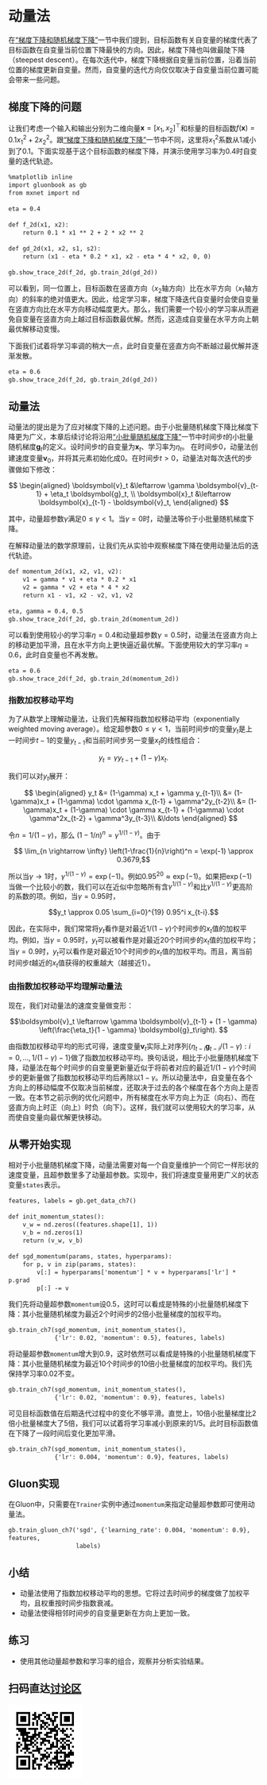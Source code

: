 # 动量法

在[“梯度下降和随机梯度下降”](./gd-sgd.md)一节中我们提到，目标函数有关自变量的梯度代表了目标函数在自变量当前位置下降最快的方向。因此，梯度下降也叫做最陡下降（steepest descent）。在每次迭代中，梯度下降根据自变量当前位置，沿着当前位置的梯度更新自变量。然而，自变量的迭代方向仅仅取决于自变量当前位置可能会带来一些问题。


## 梯度下降的问题

让我们考虑一个输入和输出分别为二维向量$\boldsymbol{x} = [x_1, x_2]^\top$和标量的目标函数$f(\boldsymbol{x})=0.1x_1^2+2x_2^2$。跟[“梯度下降和随机梯度下降”](./gd-sgd.md)一节中不同，这里将$x_1^2$系数从$1$减小到了$0.1$。下面实现基于这个目标函数的梯度下降，并演示使用学习率为$0.4$时自变量的迭代轨迹。

```{.python .input  n=3}
%matplotlib inline
import gluonbook as gb
from mxnet import nd

eta = 0.4

def f_2d(x1, x2):
    return 0.1 * x1 ** 2 + 2 * x2 ** 2

def gd_2d(x1, x2, s1, s2):
    return (x1 - eta * 0.2 * x1, x2 - eta * 4 * x2, 0, 0)

gb.show_trace_2d(f_2d, gb.train_2d(gd_2d))
```

可以看到，同一位置上，目标函数在竖直方向（$x_2$轴方向）比在水平方向（$x_1$轴方向）的斜率的绝对值更大。因此，给定学习率，梯度下降迭代自变量时会使自变量在竖直方向比在水平方向移动幅度更大。那么，我们需要一个较小的学习率从而避免自变量在竖直方向上越过目标函数最优解。然而，这造成自变量在水平方向上朝最优解移动变慢。

下面我们试着将学习率调的稍大一点，此时自变量在竖直方向不断越过最优解并逐渐发散。

```{.python .input  n=4}
eta = 0.6
gb.show_trace_2d(f_2d, gb.train_2d(gd_2d))
```

## 动量法

动量法的提出是为了应对梯度下降的上述问题。由于小批量随机梯度下降比梯度下降更为广义，本章后续讨论将沿用[“小批量随机梯度下降”](minibatch-sgd.md)一节中时间步$t$的小批量随机梯度$\boldsymbol{g}_t$的定义。设时间步$t$的自变量为$\boldsymbol{x}_t$、学习率为$\eta_t$。
在时间步$0$，动量法创建速度变量$\boldsymbol{v}_0$，并将其元素初始化成0。在时间步$t>0$，动量法对每次迭代的步骤做如下修改：

$$
\begin{aligned}
\boldsymbol{v}_t &\leftarrow \gamma \boldsymbol{v}_{t-1} + \eta_t \boldsymbol{g}_t, \\
\boldsymbol{x}_t &\leftarrow \boldsymbol{x}_{t-1} - \boldsymbol{v}_t,
\end{aligned}
$$

其中，动量超参数$\gamma$满足$0 \leq \gamma < 1$。当$\gamma=0$时，动量法等价于小批量随机梯度下降。

在解释动量法的数学原理前，让我们先从实验中观察梯度下降在使用动量法后的迭代轨迹。

```{.python .input  n=5}
def momentum_2d(x1, x2, v1, v2):
    v1 = gamma * v1 + eta * 0.2 * x1
    v2 = gamma * v2 + eta * 4 * x2
    return x1 - v1, x2 - v2, v1, v2

eta, gamma = 0.4, 0.5
gb.show_trace_2d(f_2d, gb.train_2d(momentum_2d))
```

可以看到使用较小的学习率$\eta=0.4$和动量超参数$\gamma=0.5$时，动量法在竖直方向上的移动更加平滑，且在水平方向上更快逼近最优解。下面使用较大的学习率$\eta=0.6$，此时自变量也不再发散。

```{.python .input  n=11}
eta = 0.6
gb.show_trace_2d(f_2d, gb.train_2d(momentum_2d))
```

### 指数加权移动平均

为了从数学上理解动量法，让我们先解释指数加权移动平均（exponentially weighted moving average）。给定超参数$0 \leq \gamma < 1$，当前时间步$t$的变量$y_t$是上一时间步$t-1$的变量$y_{t-1}$和当前时间步另一变量$x_t$的线性组合：

$$y_t = \gamma y_{t-1} + (1-\gamma) x_t.$$

我们可以对$y_t$展开：

$$
\begin{aligned}
y_t  &= (1-\gamma) x_t + \gamma y_{t-1}\\
         &= (1-\gamma)x_t + (1-\gamma) \cdot \gamma x_{t-1} + \gamma^2y_{t-2}\\
         &= (1-\gamma)x_t + (1-\gamma) \cdot \gamma x_{t-1} + (1-\gamma) \cdot \gamma^2x_{t-2} + \gamma^3y_{t-3}\\
         &\ldots
\end{aligned}
$$

令$n = 1/(1-\gamma)$，那么 $\left(1-1/n\right)^n = \gamma^{1/(1-\gamma)}$。由于

$$ \lim_{n \rightarrow \infty}  \left(1-\frac{1}{n}\right)^n = \exp(-1) \approx 0.3679,$$

所以当$\gamma \rightarrow 1$时，$\gamma^{1/(1-\gamma)}=\exp(-1)$。例如$0.95^{20} \approx \exp(-1)$。如果把$\exp(-1)$当做一个比较小的数，我们可以在近似中忽略所有含$\gamma^{1/(1-\gamma)}$和比$\gamma^{1/(1-\gamma)}$更高阶的系数的项。例如，当$\gamma=0.95$时，

$$y_t \approx 0.05 \sum_{i=0}^{19} 0.95^i x_{t-i}.$$

因此，在实际中，我们常常将$y_t$看作是对最近$1/(1-\gamma)$个时间步的$x_t$值的加权平均。例如，当$\gamma = 0.95$时，$y_t$可以被看作是对最近20个时间步的$x_t$值的加权平均；当$\gamma = 0.9$时，$y_t$可以看作是对最近10个时间步的$x_t$值的加权平均。而且，离当前时间步$t$越近的$x_t$值获得的权重越大（越接近1）。


### 由指数加权移动平均理解动量法

现在，我们对动量法的速度变量做变形：

$$\boldsymbol{v}_t \leftarrow \gamma \boldsymbol{v}_{t-1} + (1 - \gamma) \left(\frac{\eta_t}{1 - \gamma} \boldsymbol{g}_t\right). $$

由指数加权移动平均的形式可得，速度变量$\boldsymbol{v}_t$实际上对序列$\{\eta_{t-i}\boldsymbol{g}_{t-i} /(1-\gamma):i=0,\ldots,1/(1-\gamma)-1\}$做了指数加权移动平均。换句话说，相比于小批量随机梯度下降，动量法在每个时间步的自变量更新量近似于将前者对应的最近$1/(1-\gamma)$个时间步的更新量做了指数加权移动平均后再除以$1-\gamma$。所以动量法中，自变量在各个方向上的移动幅度不仅取决当前梯度，还取决于过去的各个梯度在各个方向上是否一致。在本节之前示例的优化问题中，所有梯度在水平方向上为正（向右）、而在竖直方向上时正（向上）时负（向下）。这样，我们就可以使用较大的学习率，从而使自变量向最优解更快移动。


## 从零开始实现

相对于小批量随机梯度下降，动量法需要对每一个自变量维护一个同它一样形状的速度变量，且超参数里多了动量超参数。实现中，我们将速度变量用更广义的状态变量`states`表示。

```{.python .input  n=13}
features, labels = gb.get_data_ch7()

def init_momentum_states():
    v_w = nd.zeros((features.shape[1], 1))
    v_b = nd.zeros(1)
    return (v_w, v_b)

def sgd_momentum(params, states, hyperparams):
    for p, v in zip(params, states):
        v[:] = hyperparams['momentum'] * v + hyperparams['lr'] * p.grad
        p[:] -= v
```

我们先将动量超参数`momentum`设0.5，这时可以看成是特殊的小批量随机梯度下降：其小批量随机梯度为最近2个时间步的2倍小批量梯度的加权平均。

```{.python .input  n=15}
gb.train_ch7(sgd_momentum, init_momentum_states(),
             {'lr': 0.02, 'momentum': 0.5}, features, labels)
```

将动量超参数`momentum`增大到0.9，这时依然可以看成是特殊的小批量随机梯度下降：其小批量随机梯度为最近10个时间步的10倍小批量梯度的加权平均。我们先保持学习率0.02不变。

```{.python .input  n=8}
gb.train_ch7(sgd_momentum, init_momentum_states(),
             {'lr': 0.02, 'momentum': 0.9}, features, labels)
```

可见目标函数值在后期迭代过程中的变化不够平滑。直觉上，10倍小批量梯度比2倍小批量梯度大了5倍，我们可以试着将学习率减小到原来的1/5。此时目标函数值在下降了一段时间后变化更加平滑。

```{.python .input}
gb.train_ch7(sgd_momentum, init_momentum_states(),
             {'lr': 0.004, 'momentum': 0.9}, features, labels)
```

## Gluon实现

在Gluon中，只需要在`Trainer`实例中通过`momentum`来指定动量超参数即可使用动量法。

```{.python .input  n=9}
gb.train_gluon_ch7('sgd', {'learning_rate': 0.004, 'momentum': 0.9}, features,
                   labels)
```

## 小结

* 动量法使用了指数加权移动平均的思想。它将过去时间步的梯度做了加权平均，且权重按时间步指数衰减。
* 动量法使得相邻时间步的自变量更新在方向上更加一致。

## 练习

* 使用其他动量超参数和学习率的组合，观察并分析实验结果。


## 扫码直达[讨论区](https://discuss.gluon.ai/t/topic/1879)

![](../img/qr_momentum.svg)
